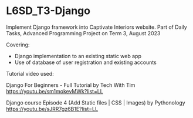 # L6SD_T3-Django
Implement Django framework into Captivate Interiors website. Part of Daily Tasks, Advanced Programming Project on Term 3, August 2023

Covering:
- Django implementation to an existing static web app
- Use of database of user registration and existing accounts

Tutorial video used:

Django For Beginners - Full Tutorial by Tech With Tim
https://youtu.be/sm1mokevMWk?list=LL

Django course Episode 4 (Add Static files | CSS | Images) by Pythonology
https://youtu.be/sJRR7gz6B1E?list=LL
